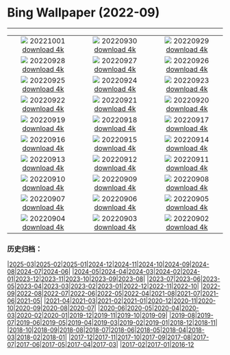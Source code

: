 # Bing Wallpaper (2022-09)
**************
| | | |
| :----: | :----: | :----: |
| ![](https://www.bing.com/th?id=OHR.NBP_FR-FR2587277972_1920x1080.jpg) 20221001 [download 4k](https://www.bing.com/th?id=OHR.NBP_FR-FR2587277972_UHD.jpg) | ![](https://www.bing.com/th?id=OHR.EubalaenaAustralis_FR-FR7459800196_1920x1080.jpg) 20220930 [download 4k](https://www.bing.com/th?id=OHR.EubalaenaAustralis_FR-FR7459800196_UHD.jpg) | ![](https://www.bing.com/th?id=OHR.InfiniD_FR-FR7335727196_1920x1080.jpg) 20220929 [download 4k](https://www.bing.com/th?id=OHR.InfiniD_FR-FR7335727196_UHD.jpg) |
| ![](https://www.bing.com/th?id=OHR.GoldenJellyfish_FR-FR7195746290_1920x1080.jpg) 20220928 [download 4k](https://www.bing.com/th?id=OHR.GoldenJellyfish_FR-FR7195746290_UHD.jpg) | ![](https://www.bing.com/th?id=OHR.YellowstoneUGB_FR-FR7054176049_1920x1080.jpg) 20220927 [download 4k](https://www.bing.com/th?id=OHR.YellowstoneUGB_FR-FR7054176049_UHD.jpg) | ![](https://www.bing.com/th?id=OHR.SusitnaRiver_FR-FR6868315576_1920x1080.jpg) 20220926 [download 4k](https://www.bing.com/th?id=OHR.SusitnaRiver_FR-FR6868315576_UHD.jpg) |
| ![](https://www.bing.com/th?id=OHR.AmazonMangroves_FR-FR6535464372_1920x1080.jpg) 20220925 [download 4k](https://www.bing.com/th?id=OHR.AmazonMangroves_FR-FR6535464372_UHD.jpg) | ![](https://www.bing.com/th?id=OHR.DarkSkyAcadia_FR-FR6402642209_1920x1080.jpg) 20220924 [download 4k](https://www.bing.com/th?id=OHR.DarkSkyAcadia_FR-FR6402642209_UHD.jpg) | ![](https://www.bing.com/th?id=OHR.FirstDayFall_FR-FR6231172120_1920x1080.jpg) 20220923 [download 4k](https://www.bing.com/th?id=OHR.FirstDayFall_FR-FR6231172120_UHD.jpg) |
| ![](https://www.bing.com/th?id=OHR.LastDollarRoad_FR-FR5163597520_1920x1080.jpg) 20220922 [download 4k](https://www.bing.com/th?id=OHR.LastDollarRoad_FR-FR5163597520_UHD.jpg) | ![](https://www.bing.com/th?id=OHR.PWPeaceDoves_FR-FR3806817971_1920x1080.jpg) 20220921 [download 4k](https://www.bing.com/th?id=OHR.PWPeaceDoves_FR-FR3806817971_UHD.jpg) | ![](https://www.bing.com/th?id=OHR.SitkaOtters_FR-FR3538056726_1920x1080.jpg) 20220920 [download 4k](https://www.bing.com/th?id=OHR.SitkaOtters_FR-FR3538056726_UHD.jpg) |
| ![](https://www.bing.com/th?id=OHR.QueenFuneral_FR-FR0158757969_1920x1080.jpg) 20220919 [download 4k](https://www.bing.com/th?id=OHR.QueenFuneral_FR-FR0158757969_UHD.jpg) | ![](https://www.bing.com/th?id=OHR.ArashiyamaBamboo_FR-FR2493137059_1920x1080.jpg) 20220918 [download 4k](https://www.bing.com/th?id=OHR.ArashiyamaBamboo_FR-FR2493137059_UHD.jpg) | ![](https://www.bing.com/th?id=OHR.Wellenflug_FR-FR2038001705_1920x1080.jpg) 20220917 [download 4k](https://www.bing.com/th?id=OHR.Wellenflug_FR-FR2038001705_UHD.jpg) |
| ![](https://www.bing.com/th?id=OHR.PianePuma_FR-FR1798497777_1920x1080.jpg) 20220916 [download 4k](https://www.bing.com/th?id=OHR.PianePuma_FR-FR1798497777_UHD.jpg) | ![](https://www.bing.com/th?id=OHR.PyreneesPark_FR-FR1682590544_1920x1080.jpg) 20220915 [download 4k](https://www.bing.com/th?id=OHR.PyreneesPark_FR-FR1682590544_UHD.jpg) | ![](https://www.bing.com/th?id=OHR.MarbleCanyon_FR-FR1436161431_1920x1080.jpg) 20220914 [download 4k](https://www.bing.com/th?id=OHR.MarbleCanyon_FR-FR1436161431_UHD.jpg) |
| ![](https://www.bing.com/th?id=OHR.GSDNPest_FR-FR1263781052_1920x1080.jpg) 20220913 [download 4k](https://www.bing.com/th?id=OHR.GSDNPest_FR-FR1263781052_UHD.jpg) | ![](https://www.bing.com/th?id=OHR.Aracari_FR-FR1154426746_1920x1080.jpg) 20220912 [download 4k](https://www.bing.com/th?id=OHR.Aracari_FR-FR1154426746_UHD.jpg) | ![](https://www.bing.com/th?id=OHR.LacChesserys_FR-FR0870000876_1920x1080.jpg) 20220911 [download 4k](https://www.bing.com/th?id=OHR.LacChesserys_FR-FR0870000876_UHD.jpg) |
| ![](https://www.bing.com/th?id=OHR.KLMidAutumn_FR-FR2241740049_1920x1080.jpg) 20220910 [download 4k](https://www.bing.com/th?id=OHR.KLMidAutumn_FR-FR2241740049_UHD.jpg) | ![](https://www.bing.com/th?id=OHR.BHNMBelize_FR-FR2008447486_1920x1080.jpg) 20220909 [download 4k](https://www.bing.com/th?id=OHR.BHNMBelize_FR-FR2008447486_UHD.jpg) | ![](https://www.bing.com/th?id=OHR.CircumnavigationAnni_FR-FR1523555042_1920x1080.jpg) 20220908 [download 4k](https://www.bing.com/th?id=OHR.CircumnavigationAnni_FR-FR1523555042_UHD.jpg) |
| ![](https://www.bing.com/th?id=OHR.MuseudoAmanha_FR-FR1189585672_1920x1080.jpg) 20220907 [download 4k](https://www.bing.com/th?id=OHR.MuseudoAmanha_FR-FR1189585672_UHD.jpg) | ![](https://www.bing.com/th?id=OHR.SquirrelMushroom_FR-FR0810925828_1920x1080.jpg) 20220906 [download 4k](https://www.bing.com/th?id=OHR.SquirrelMushroom_FR-FR0810925828_UHD.jpg) | ![](https://www.bing.com/th?id=OHR.SeitanLimania_FR-FR0583337434_1920x1080.jpg) 20220905 [download 4k](https://www.bing.com/th?id=OHR.SeitanLimania_FR-FR0583337434_UHD.jpg) |
| ![](https://www.bing.com/th?id=OHR.ArambolBeach_FR-FR0188707058_1920x1080.jpg) 20220904 [download 4k](https://www.bing.com/th?id=OHR.ArambolBeach_FR-FR0188707058_UHD.jpg) | ![](https://www.bing.com/th?id=OHR.MalaysiaTwinTowers_FR-FR9843303466_1920x1080.jpg) 20220903 [download 4k](https://www.bing.com/th?id=OHR.MalaysiaTwinTowers_FR-FR9843303466_UHD.jpg) | ![](https://www.bing.com/th?id=OHR.USFilmFestival_FR-FR9093073298_1920x1080.jpg) 20220902 [download 4k](https://www.bing.com/th?id=OHR.USFilmFestival_FR-FR9093073298_UHD.jpg) |

### 历史归档：

|[2025-03](bing/2025-03/2025-03.md)|[2025-02](bing/2025-02/2025-02.md)|[2025-01](bing/2025-01/2025-01.md)|[2024-12](bing/2024-12/2024-12.md)|[2024-11](bing/2024-11/2024-11.md)|[2024-10](bing/2024-10/2024-10.md)|[2024-09](bing/2024-09/2024-09.md)|[2024-08](bing/2024-08/2024-08.md)|[2024-07](bing/2024-07/2024-07.md)|[2024-06](bing/2024-06/2024-06.md)|
|[2024-05](bing/2024-05/2024-05.md)|[2024-04](bing/2024-04/2024-04.md)|[2024-03](bing/2024-03/2024-03.md)|[2024-02](bing/2024-02/2024-02.md)|[2024-01](bing/2024-01/2024-01.md)|[2023-12](bing/2023-12/2023-12.md)|[2023-11](bing/2023-11/2023-11.md)|[2023-10](bing/2023-10/2023-10.md)|[2023-09](bing/2023-09/2023-09.md)|[2023-08](bing/2023-08/2023-08.md)|
|[2023-07](bing/2023-07/2023-07.md)|[2023-06](bing/2023-06/2023-06.md)|[2023-05](bing/2023-05/2023-05.md)|[2023-04](bing/2023-04/2023-04.md)|[2023-03](bing/2023-03/2023-03.md)|[2023-02](bing/2023-02/2023-02.md)|[2023-01](bing/2023-01/2023-01.md)|[2022-12](bing/2022-12/2022-12.md)|[2022-11](bing/2022-11/2022-11.md)|[2022-10](bing/2022-10/2022-10.md)|
|[2022-09](bing/2022-09/2022-09.md)|[2022-08](bing/2022-08/2022-08.md)|[2022-07](bing/2022-07/2022-07.md)|[2022-06](bing/2022-06/2022-06.md)|[2022-05](bing/2022-05/2022-05.md)|[2022-04](bing/2022-04/2022-04.md)|[2021-08](bing/2021-08/2021-08.md)|[2021-07](bing/2021-07/2021-07.md)|[2021-06](bing/2021-06/2021-06.md)|[2021-05](bing/2021-05/2021-05.md)|
|[2021-04](bing/2021-04/2021-04.md)|[2021-03](bing/2021-03/2021-03.md)|[2021-02](bing/2021-02/2021-02.md)|[2021-01](bing/2021-01/2021-01.md)|[2020-12](bing/2020-12/2020-12.md)|[2020-11](bing/2020-11/2020-11.md)|[2020-10](bing/2020-10/2020-10.md)|[2020-09](bing/2020-09/2020-09.md)|[2020-08](bing/2020-08/2020-08.md)|[2020-07](bing/2020-07/2020-07.md)|
|[2020-06](bing/2020-06/2020-06.md)|[2020-05](bing/2020-05/2020-05.md)|[2020-04](bing/2020-04/2020-04.md)|[2020-03](bing/2020-03/2020-03.md)|[2020-02](bing/2020-02/2020-02.md)|[2020-01](bing/2020-01/2020-01.md)|[2019-12](bing/2019-12/2019-12.md)|[2019-11](bing/2019-11/2019-11.md)|[2019-10](bing/2019-10/2019-10.md)|[2019-09](bing/2019-09/2019-09.md)|
|[2019-08](bing/2019-08/2019-08.md)|[2019-07](bing/2019-07/2019-07.md)|[2019-06](bing/2019-06/2019-06.md)|[2019-05](bing/2019-05/2019-05.md)|[2019-04](bing/2019-04/2019-04.md)|[2019-03](bing/2019-03/2019-03.md)|[2019-02](bing/2019-02/2019-02.md)|[2019-01](bing/2019-01/2019-01.md)|[2018-12](bing/2018-12/2018-12.md)|[2018-11](bing/2018-11/2018-11.md)|
|[2018-10](bing/2018-10/2018-10.md)|[2018-09](bing/2018-09/2018-09.md)|[2018-08](bing/2018-08/2018-08.md)|[2018-07](bing/2018-07/2018-07.md)|[2018-06](bing/2018-06/2018-06.md)|[2018-05](bing/2018-05/2018-05.md)|[2018-04](bing/2018-04/2018-04.md)|[2018-03](bing/2018-03/2018-03.md)|[2018-02](bing/2018-02/2018-02.md)|[2018-01](bing/2018-01/2018-01.md)|
|[2017-12](bing/2017-12/2017-12.md)|[2017-11](bing/2017-11/2017-11.md)|[2017-10](bing/2017-10/2017-10.md)|[2017-09](bing/2017-09/2017-09.md)|[2017-08](bing/2017-08/2017-08.md)|[2017-07](bing/2017-07/2017-07.md)|[2017-06](bing/2017-06/2017-06.md)|[2017-05](bing/2017-05/2017-05.md)|[2017-04](bing/2017-04/2017-04.md)|[2017-03](bing/2017-03/2017-03.md)|
|[2017-02](bing/2017-02/2017-02.md)|[2017-01](bing/2017-01/2017-01.md)|[2016-12](bing/2016-12/2016-12.md)